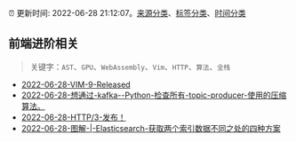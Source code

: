 :alarm_clock: 更新时间: 2022-06-28 21:12:07。[来源分类](../README.md)、[标签分类](../TAGS.md)、[时间分类](../TIMELINE.md)

## 前端进阶相关


> 关键字：`AST`、`GPU`、`WebAssembly`、`Vim`、`HTTP`、`算法`、`全栈`



- [2022-06-28-VIM-9-Released](https://www.v2ex.com/t/862816) 
- [2022-06-28-想通过-kafka--Python-检查所有-topic-producer-使用的压缩算法。](https://www.v2ex.com/t/862791) 
- [2022-06-28-HTTP/3-发布！](https://toutiao.io/k/x84l82k) 
- [2022-06-28-图解-|-Elasticsearch-获取两个索引数据不同之处的四种方案](https://toutiao.io/k/2fr94xp) 